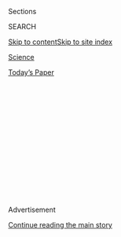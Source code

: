 <div id="app">

<div>

<div>

<div>

<div class="NYTAppHideMasthead css-1q2w90k e1suatyy0">

<div class="section css-ui9rw0 e1suatyy2">

<div class="css-eph4ug er09x8g0">

<div class="css-6n7j50">

</div>

<span class="css-1dv1kvn">Sections</span>

<div class="css-10488qs">

<span class="css-1dv1kvn">SEARCH</span>

</div>

[Skip to content](#site-content)[Skip to site
index](#site-index)

</div>

<div id="masthead-section-label" class="css-1wr3we4 eaxe0e00">

[Science](https://www.nytimes3xbfgragh.onion/section/science)

</div>

<div class="css-10698na e1huz5gh0">

</div>

</div>

<div id="masthead-bar-one" class="section hasLinks css-15hmgas e1csuq9d3">

<div class="css-uqyvli e1csuq9d0">

</div>

<div class="css-1uqjmks e1csuq9d1">

</div>

<div class="css-9e9ivx">

[](https://myaccount.nytimes3xbfgragh.onion/auth/login?response_type=cookie&client_id=vi)

</div>

<div class="css-1bvtpon e1csuq9d2">

[Today’s
Paper](https://www.nytimes3xbfgragh.onion/section/todayspaper)

</div>

</div>

</div>

</div>

<div data-aria-hidden="false">

<div id="site-content" data-role="main">

<div>

<div class="css-1aor85t" style="opacity:0.000000001;z-index:-1;visibility:hidden">

<div class="css-1hqnpie">

<div class="css-epjblv">

<span class="css-17xtcya">[Science](/section/science)</span><span class="css-x15j1o">|</span><span class="css-fwqvlz">North
Korea Will Have the Skills to Make a Nuclear Warhead by 2020, Experts
Say</span>

</div>

<div class="css-k008qs">

<div class="css-1iwv8en">

<span class="css-18z7m18"></span>

<div>

</div>

</div>

<span class="css-1n6z4y">https://nyti.ms/2csf2wB</span>

<div class="css-1705lsu">

<div class="css-4xjgmj">

<div class="css-4skfbu" data-role="toolbar" data-aria-label="Social Media Share buttons, Save button, and Comments Panel with current comment count" data-testid="share-tools">

  - 
  - 
  - 
  - 
    
    <div class="css-6n7j50">
    
    </div>

  - 

</div>

</div>

</div>

</div>

</div>

</div>

<div class="css-13pd83m">

</div>

<div id="top-wrapper" class="css-1sy8kpn">

<div id="top-slug" class="css-l9onyx">

Advertisement

</div>

[Continue reading the main
story](#after-top)

<div class="ad top-wrapper" style="text-align:center;height:100%;display:block;min-height:250px">

<div id="top" class="place-ad" data-position="top" data-size-key="top">

</div>

</div>

<div id="after-top">

</div>

</div>

<div id="sponsor-wrapper" class="css-1hyfx7x">

<div id="sponsor-slug" class="css-19vbshk">

Supported by

</div>

[Continue reading the main
story](#after-sponsor)

<div id="sponsor" class="ad sponsor-wrapper" style="text-align:center;height:100%;display:block">

</div>

<div id="after-sponsor">

</div>

</div>

<div class="css-1vkm6nb ehdk2mb0">

# North Korea Will Have the Skills to Make a Nuclear Warhead by 2020, Experts Say

</div>

<div class="css-79elbk" data-testid="photoviewer-wrapper">

<div class="css-z3e15g" data-testid="photoviewer-wrapper-hidden">

</div>

<div class="css-1a48zt4 ehw59r15" data-testid="photoviewer-children">

![<span class="css-16f3y1r e13ogyst0" data-aria-hidden="true">Missiles
on display a military celebration in Pyongyang, North Korea, in October
2015.</span><span class="css-cnj6d5 e1z0qqy90" itemprop="copyrightHolder"><span class="css-1ly73wi e1tej78p0">Credit...</span><span><span>Korean
Central News Agency, via
Reuters</span></span></span>](https://static01.graylady3jvrrxbe.onion/images/2016/09/10/science/10NUKES/10NUKES-articleLarge.jpg?quality=75&auto=webp&disable=upscale)

</div>

</div>

<div class="css-xt80pu e12qa4dv0">

<div class="css-18e8msd">

<div class="css-vp77d3 epjyd6m0">

<div class="css-1baulvz">

By [<span class="css-1baulvz last-byline" itemprop="name">William J.
Broad</span>](http://www.nytimes3xbfgragh.onion/by/william-j-broad)

</div>

</div>

  - Sept. 9,
    2016

  - 
    
    <div class="css-4xjgmj">
    
    <div class="css-d8bdto" data-role="toolbar" data-aria-label="Social Media Share buttons, Save button, and Comments Panel with current comment count" data-testid="share-tools">
    
      - 
      - 
      - 
      - 
        
        <div class="css-6n7j50">
        
        </div>
    
      - 
    
    </div>
    
    </div>

</div>

</div>

<div class="section meteredContent css-1r7ky0e" name="articleBody" itemprop="articleBody">

<div class="css-1fanzo5 StoryBodyCompanionColumn">

<div class="css-53u6y8">

North Korea’s fifth nuclear test is ominous not only because the country
is slowly mastering atomic weaponry, but because it is making headway in
developing missiles that could hurl nuclear warheads halfway around the
globe, threatening Washington and New York City.

The reclusive, hostile nation has been rushing to perfect missiles that
are small, fast, light and surprisingly advanced, according to analysts
and military officials. This spring and summer, Pyongyang successfully
tested some of these missiles, while earlier efforts had fizzled or
failed.

“They’ve greatly increased the tempo of their testing — in a way,
showing off their capabilities, showing us images of ground tests they
could have kept hidden,” [John
Schilling](http://38north.org/author/john-schilling/), an aerospace
engineer and expert on North Korea’s missile program, said in an
interview on Friday. “This isn’t something that can be ignored anymore.
It’s going to be a high priority for the next president.”

Military experts say that by 2020, Pyongyang will most likely have the
skills to make a reliable intercontinental ballistic missile topped by a
nuclear warhead. They also expect that by then North Korea may have
accumulated enough nuclear material to build up to 100 warheads.

</div>

</div>

<div class="css-1fanzo5 StoryBodyCompanionColumn">

<div class="css-53u6y8">

Siegfried S. Hecker, a Stanford professor who has traveled to North
Korea and who formerly directed the Los Alamos weapons lab in New
Mexico, the birthplace of the atomic bomb, said North Korea’s progress
in missile and nuclear development signals that it has gone from seeing
unconventional weapons as bargaining chips to “deciding they need a
nuclear weapons fighting force.”

The Pentagon warned Congress [in a
report](http://www.defense.gov/Portals/1/Documents/pubs/Military_and_Security_Developments_Involving_the_Democratic_Peoples_Republic_of_Korea_2015.PDF "The Pentagon report to Congress")
earlier this year that one of Pyongyang’s latest missiles, if perfected,
“would be capable of reaching much of the continental United States.”

In congressional testimony, American officials have provided more
details. Intelligence analysts, they say, now judge that North Korea can
miniaturize a nuclear weapon, place it atop a missile and fire it at the
United States — though the odds of a successful nuclear strike are seen
as low.

Adm. Samuel J. Locklear III, head of the Pacific Command, last year
summed up the deep concern. “All the indications are that we have to be
prepared to defend the homeland,” [he
told](http://www.pacom.mil/Media/Speeches-Testimony/Article/585392/transcript-senate-armed-services-committee-hearing-on-the-us-pacific-command-us/ "A transcript of the Senate hearing")
the Senate Armed Services Committee.

North Korea’s own claims about its nuclear capacities are generally
viewed with extreme skepticism. The state, led by an erratic, young
leader, Kim Jong-un, is notorious for blustering propaganda, fake photos
and outright lies.

</div>

</div>

<div class="css-1fanzo5 StoryBodyCompanionColumn">

<div class="css-53u6y8">

So private analysts and United States intelligence officials have in
recent years tracked the country’s progress by studying carefully vetted
imagery from satellites, and from North Korea itself, of the growing
number of missile firings and engine tests. The experts track how far
and fast the missiles travel, and the color of their plumes. Recently,
one set of plumes became much cleaner, indicating the successful use of
advanced propellants, analysts reported.

North Korea is an impoverished nation whose sophisticated missile
program has been built with Cold War-era Russian technology as well as
the expertise of Russian engineers who moved there in the early 1990s
looking for lucrative work after the Soviet Union fell apart, rocket
experts and intelligence analysts say.

The Soviet Union, if poor in consumer goods, inaugurated the space age
in dazzling firsts. Eventually, the United States caught up and won the
race, landing astronauts on the moon. As it turns out, Russia’s rocket
engines were far more innovative than those the Americans used.

Jeffrey Lewis, a North Korea specialist at the [Middlebury Institute for
International Studies at Monterey](http://www.miis.edu/), in California,
recently noted the grim implications of a test-firing on land that
featured the debut of a powerful new engine.

“That means that, rather than simply hitting the West Coast, an
operational North Korean ICBM could probably reach targets throughout
the United States, including Washington, D.C.,” [he
wrote](http://www.armscontrolwonk.com/archive/1201278/north-korea-tests-a-fancy-new-rocket-engine/ "The blog of Dr. Lewis")in
a blog.

Pyongyang obtained its first wave of Russian rocket technology in the
1980s, giving it an ability to make Scuds, short-range missiles with
engines that burn kerosene and emit smoky exhaust. Soon, the collapse of
the Soviet rocket industry brought North Korea a second wave of far more
potent technology.

The collapse began late in the Cold War as arms agreements led to deep
cuts in both Soviet and American nuclear forces. It accelerated when
Russia was unable to create a private industry for putting commercial
satellites into orbit. Soon, impoverished rocket designers were fleeing
Russia.

</div>

</div>

<div class="css-1fanzo5 StoryBodyCompanionColumn">

<div class="css-53u6y8">

In one incident in late 1992, officials at a Moscow airport blocked a
group of nearly two dozen missile experts, along with their wives and
children, from traveling to Pyongyang, the North Korean capital. “I have
always believed that our work is the most important,” Yuri Bessarabov,
one of the rocket scientists, told Moscow News. “But it has turned out
that we are unnecessary.”

By the time President Obama took office, in January 2009, Pyongyang had
deployed hundreds of short- and medium-range missiles that used motors
of Russian design, and had exported hundreds of the weapons armed with
conventional warheads to countries including Egypt, Iran and Syria.
Typically, the countries bought Scuds.

At this time, North Korea was also developing the new generation of
missiles powered by a much more advanced engine. Western intelligence
analysts were alarmed to discover that the new engine derived from the
R-27, a compact missile made for Soviet submarines that had carried a
nuclear warhead. Its creator was the Makeyev Design Bureau, an
industrial complex in the Ural Mountains whose rogue experts had been
detained at the Moscow airport.

The engine jacked up heat, thrust and range, outpacing the Scud motor.
And its propellants were more energetic than the old kerosene fuels.
They were hypergolic. That meant the ingredients, when mixed, ignited
spontaneously in powerful blasts. They made the smoky kerosene look
archaic.

The engine was being developed to power a new missile known as the
Musudan, named after Pyongyang’s main launching site. The greater thrust
of its single engine translated into greater range. Analysts warned that
the missile’s warhead might fly for up to 2,400 miles — far enough to
hit the American base at Guam but shy of the minimum intercontinental
range of 3,400 miles.

At a military parade in late 2010, Pyongyang unveiled its R-27 spinoff,
giving substance to years of American intelligence warnings. The Musudan
turned out to be 5 feet wide and 40 feet long — remarkably small
compared to North Korea’s large missiles, which military analysis saw as
sitting ducks.

The smaller missiles displayed that day were transported on trucks and
could be hauled on country roads through forested regions or kept in
tunnels, making them easy to hide and, as a target, difficult to find
and destroy.

</div>

</div>

<div class="css-1fanzo5 StoryBodyCompanionColumn">

<div class="css-53u6y8">

Pyongyang also used the R-27 engine design as a building block to make
compact missiles that could fire warheads between continents.

The KN-08 missile (Korea North military type 8) was powered by two of
the advanced motors. Analysts said its range was intercontinental and
might send a warhead plummeting down on the West Coast. The KN-14, a
longer version of the KN-08, appeared able, in theory, to send one of
Pyongyang’s nuclear warheads crashing down on Washington, D.C.

Today, the KN-08 and the KN-14 are widely seen as the most threatening
missiles in North Korea’s developing arsenal, especially given the land
test in April of the potent engine that apparently powers them.

Still, experts note that North Korea is years away from deploying a
reliable long-range missile. For instance, it has yet to master the
complex technology needed to protect a nuclear warhead from the searing
heat generated as it plunges from outer space to a fiery re-entry.

Experts also do not see North Korea as being capable anytime soon of
building a much more destructive hydrogen warhead, capable of destroying
large cities.

Still, military officials worry about a day of reckoning.

“The intel community assesses North Korea’s ability to successfully
shoot an ICBM with a nuclear weapon and reach the homeland as low,”
William E. Gortney, commander of North American Aerospace Defense
Command, told a subcommittee of the Senate Armed Services Committee in
April.

Eventually, he added, “we assess that this low probability will
increase,” and the United States will need to invest in better defenses.

Making sure Pyongyang has serious doubts about whether a nuclear strike
would ever succeed, Commander Gortney added, “is absolutely critical.”

</div>

</div>

</div>

<div>

</div>

<div>

</div>

<div>

</div>

<div>

<div id="bottom-wrapper" class="css-1ede5it">

<div id="bottom-slug" class="css-l9onyx">

Advertisement

</div>

[Continue reading the main
story](#after-bottom)

<div id="bottom" class="ad bottom-wrapper" style="text-align:center;height:100%;display:block;min-height:90px">

</div>

<div id="after-bottom">

</div>

</div>

</div>

</div>

</div>

## Site Index

<div>

</div>

## Site Information Navigation

  - [© <span>2020</span> <span>The New York Times
    Company</span>](https://help.nytimes3xbfgragh.onion/hc/en-us/articles/115014792127-Copyright-notice)

<!-- end list -->

  - [NYTCo](https://www.nytco.com/)
  - [Contact
    Us](https://help.nytimes3xbfgragh.onion/hc/en-us/articles/115015385887-Contact-Us)
  - [Work with us](https://www.nytco.com/careers/)
  - [Advertise](https://nytmediakit.com/)
  - [T Brand Studio](http://www.tbrandstudio.com/)
  - [Your Ad
    Choices](https://www.nytimes3xbfgragh.onion/privacy/cookie-policy#how-do-i-manage-trackers)
  - [Privacy](https://www.nytimes3xbfgragh.onion/privacy)
  - [Terms of
    Service](https://help.nytimes3xbfgragh.onion/hc/en-us/articles/115014893428-Terms-of-service)
  - [Terms of
    Sale](https://help.nytimes3xbfgragh.onion/hc/en-us/articles/115014893968-Terms-of-sale)
  - [Site
    Map](https://spiderbites.nytimes3xbfgragh.onion)
  - [Help](https://help.nytimes3xbfgragh.onion/hc/en-us)
  - [Subscriptions](https://www.nytimes3xbfgragh.onion/subscription?campaignId=37WXW)

</div>

</div>

</div>

</div>

